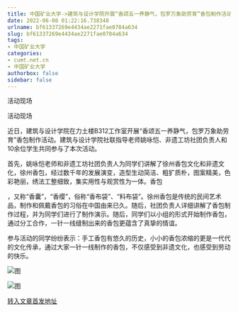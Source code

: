 ```yaml
---
title: 中国矿业大学->建筑与设计学院开展“香颂五一养静气，包罗万象助劳育”香包制作活动 | cumt.net.cn
date: 2022-06-08 01:22:16.738348
urlname: bf61337269e4434ae2271fae0784a634
slug: bf61337269e4434ae2271fae0784a634
tags: 
- 中国矿业大学
categories:
- cumt.net.cn
- 中国矿业大学
authorbox: false
sidebar: false
---
```

活动现场

活动现场

近日，建筑与设计学院在力土楼B312工作室开展“香颂五一养静气，包罗万象助劳育”香包制作活动。建筑与设计学院社联指导老师姚咏恺、非遗工坊社团负责人和10余位学生共同参与了本次活动。

首先，姚咏恺老师和非遗工坊社团负责人为同学们讲解了徐州香包文化和非遗文化，徐州香包，经过数千年的发展演变，造型生动简洁、粗犷质朴，图案精美，色彩艳丽，绣法工整细致，集实用性与观赏性为一体。香包
<!--more-->
，又称“香囊”，“香缨”，俗称“香布袋”、“料布袋”。徐州香包是传统的民间艺术品，制作和佩戴香包的习俗在中国由来已久。随后，社团负责人详细讲解了香包制作过程，并为同学们进行了制作演示。随后，同学们以小组的形式开始制作香包，通过分工合作，一针一线缝制出来的香包更蕴含了真挚的情谊。

参与活动的同学纷纷表示：手工香包有悠久的历史，小小的香包浓缩的更是一代代的文化传承，通过大家一针一线制作的香包，不仅感受到非遗文化，也感受到劳动的快乐。

![图](http://xwzx.cumt.edu.cn/_upload/article/images/fe/f6/e33547bc48dfadcb3bc5445374ce/d9d4ac9d-a941-4139-b949-0bcffaf3bd90.png)

![图](http://xwzx.cumt.edu.cn/_upload/article/images/fe/f6/e33547bc48dfadcb3bc5445374ce/1bc78b0e-89f4-4e57-bd9c-0f8ab09ae3ba.png)

[转入文章首发地址](http://xwzx.cumt.edu.cn/80/3b/c523a622651/page.htm)